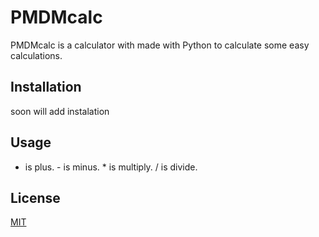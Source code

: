 # PMDMcalc

PMDMcalc is a calculator with made with Python to calculate some easy calculations. 

## Installation
soon will add instalation
## Usage
+ is plus. - is minus. * is multiply. / is divide.
## License

[MIT](https://choosealicense.com/licenses/mit/)